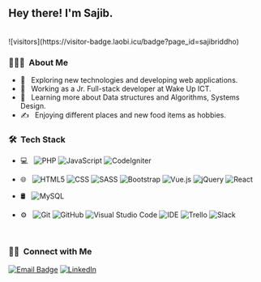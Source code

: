 <h2> Hey there! I'm Sajib.</h2> 
<br/>
![visitors](https://visitor-badge.laobi.icu/badge?page_id=sajibriddho)

<h3> 👨🏻‍💻 &nbsp;About Me </h3>

- 🤔 &nbsp; Exploring new technologies and developing web applications.
- 💼 &nbsp; Working as a Jr. Full-stack developer at Wake Up ICT.
- 🌱 &nbsp; Learning more about Data structures and Algorithms, Systems Design.
- ✍️ &nbsp; Enjoying different places and new food items as hobbies.

<h3> 🛠 &nbsp;Tech Stack</h3>

- 💻 &nbsp;
  ![PHP](https://img.shields.io/badge/-PHP-333333?style=flat&logo=php)
  ![JavaScript](https://img.shields.io/badge/-JavaScript-333333?style=flat&logo=javascript)
  ![CodeIgniter](https://img.shields.io/badge/-CodeIgniter-333333?style=flat&logo=codeIgniter)

- 🌐 &nbsp;
  ![HTML5](https://img.shields.io/badge/-HTML5-333333?style=flat&logo=HTML5)
  ![CSS](https://img.shields.io/badge/-CSS-333333?style=flat&logo=CSS3&logoColor=1572B6)
  ![SASS](https://img.shields.io/badge/-SASS-333333?style=flat&logo=SASS)
  ![Bootstrap](https://img.shields.io/badge/-Bootstrap-333333?style=flat&logo=bootstrap&logoColor=563D7C)
  ![Vue.js](https://img.shields.io/badge/-Vue.js-333333?style=flat&logo=vue.js)
  ![jQuery](https://img.shields.io/badge/-JQuery-333333?style=flat&logo=jquery.js)
  ![React](https://img.shields.io/badge/-React-333333?style=flat&logo=react)
- 🛢 &nbsp;
  ![MySQL](https://img.shields.io/badge/-MySQL-333333?style=flat&logo=mysql)  
- ⚙️ &nbsp;
  ![Git](https://img.shields.io/badge/-Git-333333?style=flat&logo=git)
  ![GitHub](https://img.shields.io/badge/-GitHub-333333?style=flat&logo=github)
  ![Visual Studio Code](https://img.shields.io/badge/-Visual%20Studio%20Code-333333?style=flat&logo=visual-studio-code&logoColor=007ACC)
  ![IDE](https://img.shields.io/badge/-NetBeans-333333?style=flat&logo=netbeans)
  ![Trello](https://img.shields.io/badge/-Trello-333333?style=flat&logo=trello)
  ![Slack](https://img.shields.io/badge/-Slack-333333?style=flat&logo=slack)
<br/>


<h3> 🤝🏻 &nbsp;Connect with Me </h3>

[![Email Badge](https://img.shields.io/badge/-Email-c14438?style=flat-square&logo=Gmail&logoColor=white&link=mailto:typetosarker@gmail.com)](mailto:typetosarker@gmail.com)
<a href="https://www.linkedin.com/in/sajibriddho/" target="_blank"><img src="https://img.shields.io/badge/LinkedIn-%230077B5.svg?&style=flat-square&logo=linkedin&logoColor=white" alt="LinkedIn"></a>


